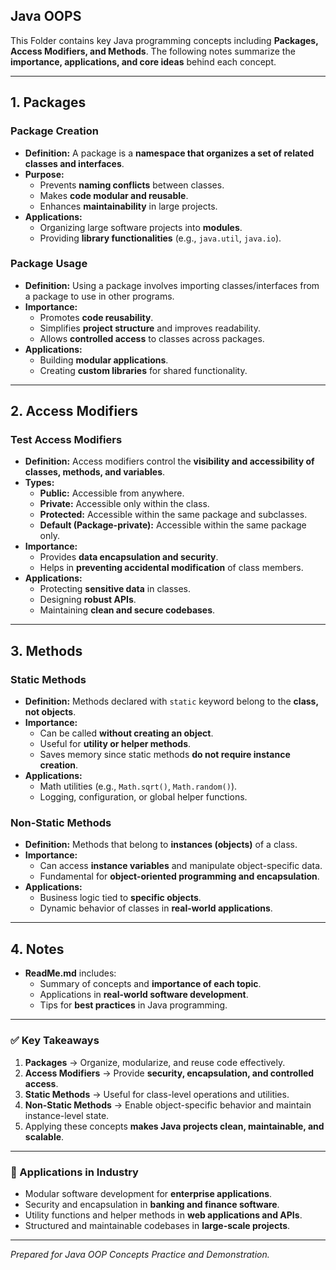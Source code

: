 ## Java OOPS

This Folder contains key Java programming concepts including **Packages, Access Modifiers, and Methods**. The following notes summarize the **importance, applications, and core ideas** behind each concept.

---

## 1. Packages

### Package Creation
- **Definition:** A package is a **namespace that organizes a set of related classes and interfaces**.
- **Purpose:**
  - Prevents **naming conflicts** between classes.
  - Makes **code modular and reusable**.
  - Enhances **maintainability** in large projects.
- **Applications:**
  - Organizing large software projects into **modules**.
  - Providing **library functionalities** (e.g., `java.util`, `java.io`).

### Package Usage
- **Definition:** Using a package involves importing classes/interfaces from a package to use in other programs.
- **Importance:**
  - Promotes **code reusability**.
  - Simplifies **project structure** and improves readability.
  - Allows **controlled access** to classes across packages.
- **Applications:**
  - Building **modular applications**.
  - Creating **custom libraries** for shared functionality.

---

## 2. Access Modifiers

### Test Access Modifiers
- **Definition:** Access modifiers control the **visibility and accessibility of classes, methods, and variables**.
- **Types:**
  - **Public:** Accessible from anywhere.
  - **Private:** Accessible only within the class.
  - **Protected:** Accessible within the same package and subclasses.
  - **Default (Package-private):** Accessible within the same package only.
- **Importance:**
  - Provides **data encapsulation and security**.
  - Helps in **preventing accidental modification** of class members.
- **Applications:**
  - Protecting **sensitive data** in classes.
  - Designing **robust APIs**.
  - Maintaining **clean and secure codebases**.

---

## 3. Methods

### Static Methods
- **Definition:** Methods declared with `static` keyword belong to the **class, not objects**.
- **Importance:**
  - Can be called **without creating an object**.
  - Useful for **utility or helper methods**.
  - Saves memory since static methods **do not require instance creation**.
- **Applications:**
  - Math utilities (e.g., `Math.sqrt()`, `Math.random()`).
  - Logging, configuration, or global helper functions.

### Non-Static Methods
- **Definition:** Methods that belong to **instances (objects)** of a class.
- **Importance:**
  - Can access **instance variables** and manipulate object-specific data.
  - Fundamental for **object-oriented programming and encapsulation**.
- **Applications:**
  - Business logic tied to **specific objects**.
  - Dynamic behavior of classes in **real-world applications**.

---

## 4. Notes

- **ReadMe.md** includes:
  - Summary of concepts and **importance of each topic**.
  - Applications in **real-world software development**.
  - Tips for **best practices** in Java programming.

---

### ✅ Key Takeaways

1. **Packages** → Organize, modularize, and reuse code effectively.  
2. **Access Modifiers** → Provide **security, encapsulation, and controlled access**.  
3. **Static Methods** → Useful for class-level operations and utilities.  
4. **Non-Static Methods** → Enable object-specific behavior and maintain instance-level state.  
5. Applying these concepts **makes Java projects clean, maintainable, and scalable**.

---

### 📌 Applications in Industry

- Modular software development for **enterprise applications**.  
- Security and encapsulation in **banking and finance software**.  
- Utility functions and helper methods in **web applications and APIs**.  
- Structured and maintainable codebases in **large-scale projects**.  

---

*Prepared for Java OOP Concepts Practice and Demonstration.*
